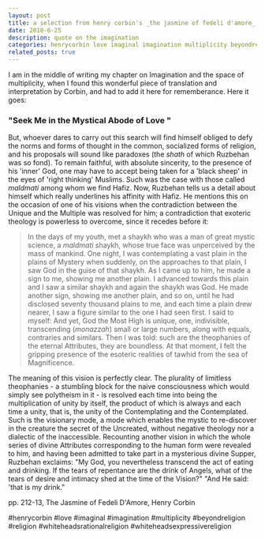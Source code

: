 ```yaml
---
layout: post
title: a selection from henry corbin's _the jasmine of fedeli d'amore_
date: 2018-6-25 
description: quote on the imagination
categories: henrycorbin love imaginal imagination multiplicity beyondreligion religion whiteheadsrationalreligion whiteheadsexpressivereligion
related_posts: true
---
```



I am in the middle of writing my chapter on Imagination and the space of multiplicity, when I found this wonderful piece of translation and interpretation by Corbin, and had to add it here for rememberance.  Here it goes:

### "Seek Me in the Mystical Abode of Love " 
But, whoever dares to carry out this search will find himself obliged to defy the norms and forms of thought in the common, socialized forms of religion, and his proposals will sound like paradoxes (the _shath_ of which Ruzbehan was so fond). To remain faithful, with absolute sincerity, to the presence of his 'inner' God, one may have to accept being taken for a 'black sheep' in the eyes of 'right thinking' Muslims. Such was the case with those called _maldmati_ among whom we find Hafiz. Now, Ruzbehan tells us a detail about himself which really underlines his affinity with Hafiz. He mentions this on the occasion of one of his visions when the contradiction between the Unique and the Multiple was resolved for him; a contradiction that exoteric theology is powerless to overcome, since it recedes before it:

> In the days of my youth, met a shaykh who was a man of great mystic science, a _maldmati_ shaykh, whose true face was unperceived by the mass of mankind. One night, I was contemplating a vast plain in the plains of Mystery when suddenly, on the approaches to that plain, I saw God in the guise of that shaykh. As I came up to him, he made a sign to me, showing me another plain. I advanced towards this plain and I saw a similar shaykh and again the shaykh was God. He made another sign, showing me another plain, and so on, until he had disclosed seventy thousand plains to me, and each time a plain drew nearer, I saw a figure similar to the one I had seen first. I said to myself: And yet, God the Most High is unique, one, indivisible, transcending (_monazzah_) small or large numbers, along with equals, contraries and similars. Then I was told: such are the theophanies of the eternal Attributes, they are boundless. At that moment, I felt the gripping presence of the esoteric realities of tawhid from the sea of Magnificence.

The meaning of this vision is perfectly clear. The plurality of limitless theophanies - a stumbling block for the naive consciousness which would simply see polytheism in it - is resolved each time into being the multiplication of unity by itself, the product of which is always and each time a unity, that is, the unity of the Contemplating and the Contemplated. Such is the visionary mode, a mode which enables the mystic to re-discover in the creature the secret of the Uncreated, without negative theology nor a dialectic of the inaccessible. Recounting another vision in which the whole series of divine Attributes corresponding to the human form were revealed to him, and having been admitted to take part in a mysterious divine Supper, Ruzbehan exclaims: "My God, you nevertheless transcend the act of eating and drinking. If the tears of repentance are the drink of Angels, what of the tears of desire and intimacy shed at the time of the Vision?" "And He said: 'that is my drink."

pp. 212-13, The Jasmine of Fedeli D'Amore, Henry Corbin

#henrycorbin #love #imaginal #imagination #multiplicity #beyondreligion #religion #whiteheadsrationalreligion #whiteheadsexpressivereligion